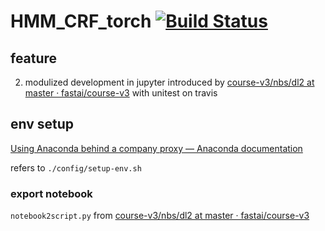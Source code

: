 # HMM_CRF_torch [![Build Status](https://travis-ci.com/xsthunder/HMM_CRF_torch.svg?branch=master)](https://travis-ci.com/xsthunder/HMM_CRF_torch)

## feature
2. modulized development in jupyter introduced by [course-v3/nbs/dl2 at master · fastai/course-v3](https://github.com/fastai/course-v3/tree/master/nbs/dl2) with unitest on travis

## env setup

[Using Anaconda behind a company proxy — Anaconda documentation](https://docs.anaconda.com/anaconda/user-guide/tasks/proxy/)

refers to `./config/setup-env.sh`

### export notebook

`notebook2script.py` from [course-v3/nbs/dl2 at master · fastai/course-v3](https://github.com/fastai/course-v3/tree/master/nbs/dl2)
